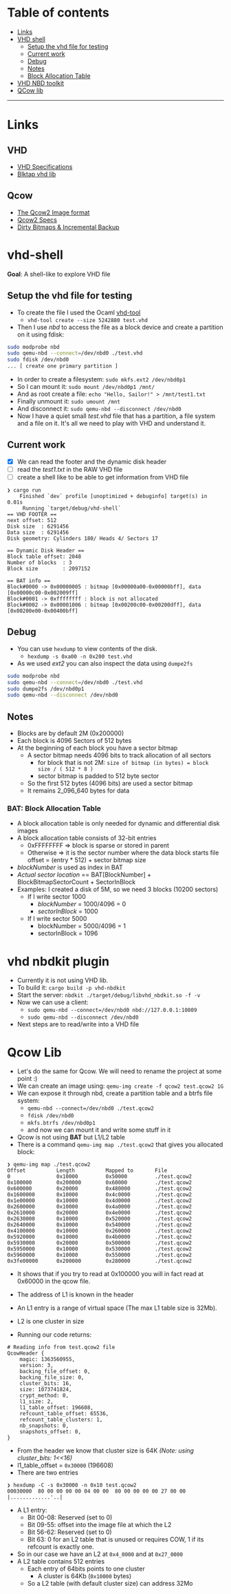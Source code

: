# Table of contents
- [Links](#links)
- [VHD shell](#vhd-shell)
    - [Setup the vhd file for testing](#setup-the-vhd-file-for-testing)
    - [Current work](#current-work)
    - [Debug](#debug)
    - [Notes](#notes)
    - [Block Allocation Table](#bat-block-allocation-table)
- [VHD NBD toolkit](#vhd-nbdkit-plugin)
- [QCow lib](#qcow-lib)
---

# Links

## VHD
- [VHD Specifications](https://github.com/libyal/libvhdi/blob/main/documentation/Virtual%20Hard%20Disk%20(VHD)%20image%20format.asciidoc)
- [Blktap vhd lib](https://github.com/xapi-project/blktap/tree/master/vhd/lib)

## Qcow
- [The Qcow2 Image format](https://www.talisman.org/~erlkonig/misc/qcow-image-format.html)
- [Qcow2 Specs](https://github.com/zchee/go-qcow2/blob/master/docs/specification.md)
- [Dirty Bitmaps & Incremental Backup](https://www.qemu.org/docs/master/interop/bitmaps.html)

# vhd-shell

**Goal**: A shell-like to explore VHD file

## Setup the vhd file for testing

- To create the file I used the Ocaml [vhd-tool](https://opam.ocaml.org/packages/vhd-tool/)
  - `vhd-tool create --size 5242880 test.vhd`
- Then I use *nbd* to access the file as a block device and create a partition
on it using fdisk:
```sh
sudo modprobe nbd
sudo qemu-nbd --connect=/dev/nbd0 ./test.vhd
sudo fdisk /dev/nbd0
... [ create one primary partition ] 
```
- In order to create a filesystem: `sudo mkfs.ext2 /dev/nbd0p1`
- So I can mount it: `sudo mount /dev/nbd0p1 /mnt/`
- And as root create a file: `echo "Hello, Sailor!" > /mnt/test1.txt`
- Finally unmount it: `sudo umount /mnt`
- And disconnect it: `sudo qemu-nbd --disconnect /dev/nbd0`
- Now I have a quiet small *test.vhd* file that has a partition, a file system and a file
on it. It's all we need to play with VHD and understand it.

## Current work

- [x] We can read the footer and the dynamic disk header
- [ ] read the *test1.txt* in the RAW VHD file
- [ ] create a shell like to be able to get information from VHD file

```
❯ cargo run
    Finished `dev` profile [unoptimized + debuginfo] target(s) in 0.01s
     Running `target/debug/vhd-shell`
== VHD FOOTER ==
next offset: 512
Disk size  : 6291456
Data size  : 6291456
Disk geometry: Cylinders 180/ Heads 4/ Sectors 17

== Dynamic Disk Header ==
Block table offset: 2048
Number of blocks  : 3
Block size        : 2097152

== BAT info ==
Block#0000 -> 0x00000005 : bitmap [0x00000a00-0x00000bff], data [0x00000c00-0x002009ff]
Block#0001 -> 0xffffffff : block is not allocated
Block#0002 -> 0x00001006 : bitmap [0x00200c00-0x00200dff], data [0x00200e00-0x00400bff]
```

## Debug

- You can use `hexdump` to view contents of the disk.
    - `hexdump -s 0xa00 -n 0x200 test.vhd`
- As we used *ext2* you can also inspect the data using `dumpe2fs`
```sh
sudo modprobe nbd
sudo qemu-nbd --connect=/dev/nbd0 ./test.vhd
sudo dumpe2fs /dev/nbd0p1
sudo qemu-nbd --disconnect /dev/nbd0
```

## Notes

- Blocks are by default 2M (0x200000)
- Each block is 4096 Sectors of 512 bytes
- At the beginning of each block you have a sector bitmap
    - A sector bitmap needs 4096 bits to track allocation of all sectors
        - for block that is not 2M: `size of bitmap (in bytes) = block size / ( 512 * 8 )`
        - sector bitmap is padded to 512 byte sector
    - So the first 512 bytes (4096 bits) are used a sector bitmap
    - It remains 2_096_640 bytes for data

### **BAT**: Block Allocation Table

- A block allocation table is only needed for dynamic and differential disk images
- A block allocation table consists of 32-bit entries
    - 0xFFFFFFFF => block is sparse or stored in parent
    - Otherwise  => it is the sector number where the data block starts
                    file offset = (entry * 512) + sector bitmap size
- *blockNumber* is used as index in BAT
- *Actual sector location* == BAT[BlockNumber] + BlockBitmapSectorCount + SectorInBlock
- Examples: I created a disk of 5M, so we need 3 blocks (10200 sectors)
    - If I write sector 1000
        - *blockNumber* = 1000/4096 = 0
        - *sectorInBlock* = 1000
    - If I write sector 5000
        - blockNumber = 5000/4096 = 1
        - sectorInBlock = 1096

# vhd nbdkit plugin

- Currently it is not using VHD lib.
- To build it: `cargo build -p vhd-nbdkit`
- Start the server: `nbdkit ./target/debug/libvhd_nbdkit.so -f -v`
- Now we can use a client:
    - `sudo qemu-nbd --connect=/dev/nbd0 nbd://127.0.0.1:10809`
    - `sudo qemu-nbd --disconnect /dev/nbd0`
- Next steps are to read/write into a VHD file

# Qcow Lib

- Let's do the same for Qcow. We will need to rename the project at some point :)
- We can create an image using: `qemu-img create -f qcow2 test.qcow2 1G`
- We can expose it through nbd, create a partition table and a btrfs file system:
    - `qemu-nbd --connect=/dev/nbd0 ./test.qcow2`
    - `fdisk /dev/nbd0`
    - `mkfs.btrfs /dev/nbd0p1`
    - and now we can mount it and write some stuff in it
- Qcow is not using **BAT** but L1/L2 table
- There is a command `qemu-img map ./test.qcow2` that gives you allocated block:
```
❯ qemu-img map ./test.qcow2
Offset          Length          Mapped to       File
0               0x10000         0x50000         ./test.qcow2
0x100000        0x200000        0x60000         ./test.qcow2
0x600000        0x20000         0x480000        ./test.qcow2
0x1600000       0x10000         0x4c0000        ./test.qcow2
0x1e00000       0x10000         0x4d0000        ./test.qcow2
0x2600000       0x10000         0x4a0000        ./test.qcow2
0x2610000       0x20000         0x4e0000        ./test.qcow2
0x2630000       0x10000         0x520000        ./test.qcow2
0x2640000       0x10000         0x540000        ./test.qcow2
0x4100000       0x10000         0x260000        ./test.qcow2
0x5920000       0x10000         0x4b0000        ./test.qcow2
0x5930000       0x20000         0x500000        ./test.qcow2
0x5950000       0x10000         0x530000        ./test.qcow2
0x5960000       0x10000         0x550000        ./test.qcow2
0x3fe00000      0x200000        0x280000        ./test.qcow2
```
- It shows that if you try to read at 0x100000 you will in fact read at 0x60000 in the qcow file.
- The address of L1 is known in the header
- An L1 entry is a range of virtual space (The max L1 table size is 32Mb).
- L2 is one cluster in size

- Running our code returns:
```
# Reading info from test.qcow2 file
QcowHeader {
    magic: 1363560955,
    version: 3,
    backing_file_offset: 0,
    backing_file_size: 0,
    cluster_bits: 16,
    size: 1073741824,
    crypt_method: 0,
    l1_size: 2,
    l1_table_offset: 196608,
    refcount_table_offset: 65536,
    refcount_table_clusters: 1,
    nb_snapshots: 0,
    snapshots_offset: 0,
}
```
- From the header we know that cluster size is 64K *(Note: using cluster_bits: 1<<16)*
- l1_table_offset = `0x30000` (196608)
- There are two entries
```
❯ hexdump -C -s 0x30000 -n 0x10 test.qcow2
00030000  80 00 00 00 00 04 00 00  80 00 00 00 00 27 00 00  |.............'..|
```
- A L1 entry:
    - Bit 00-08: Reserved (set to 0)
    - Bit 09-55: offset into the image file at which the L2
    - Bit 56-62: Reserved (set to 0)
    - Bit 63: 0 for an L2 table that is unused or requires COW, 1 if its refcount is exactly one.
- So in our case we have an L2 at `0x4_0000` and at `0x27_0000`
- A L2 table contains 512 entries
    - Each entry of 64bits points to one cluster
        - A cluster is 64Kb (`0x10000` bytes)
    - So a L2 table (with default cluster size) can address 32Mo
